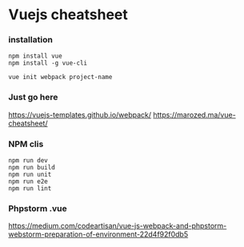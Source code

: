 # Vuejs cheatsheet

### installation
```
npm install vue 
npm install -g vue-cli

vue init webpack project-name
```

### Just go here
https://vuejs-templates.github.io/webpack/
https://marozed.ma/vue-cheatsheet/

### NPM clis
```
npm run dev
npm run build
npm run unit
npm run e2e
npm run lint
```

### Phpstorm .vue
https://medium.com/codeartisan/vue-js-webpack-and-phpstorm-webstorm-preparation-of-environment-22d4f92f0db5